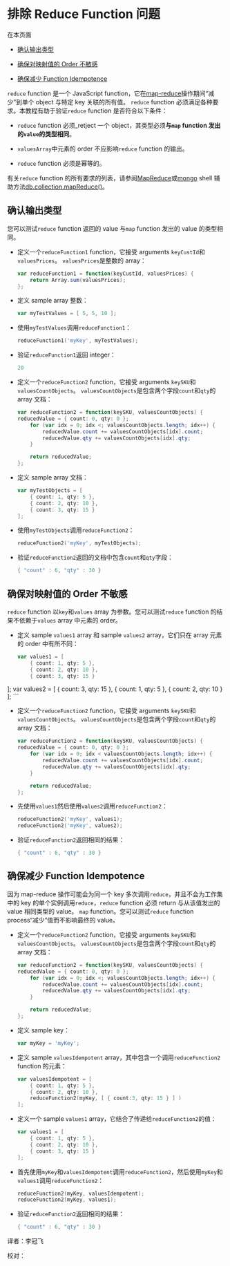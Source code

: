 # [ ](#)排除 Reduce Function 问题

[]()

在本页面

*   [确认输出类型](#confirm-output-type)

*   [确保对映射值的 Order 不敏感](#ensure-insensitivity-to-the-order-of-mapped-values)

*   [确保减少 Function Idempotence](#ensure-reduce-function-idempotence)

`reduce` function 是一个 JavaScript function，它在[map-reduce]()操作期间“减少”到单个 object 与特定 key 关联的所有值。 `reduce` function 必须满足各种要求。本教程有助于验证`reduce` function 是否符合以下条件：

*   `reduce` function 必须_retject 一个 object，其类型必须**与`map` function 发出的`value`的类型相同**。

*   `valuesArray`中元素的 order 不应影响`reduce` function 的输出。

*   `reduce` function 必须是幂等的。

有关`reduce` function 的所有要求的列表，请参阅[MapReduce]()或[mongo]() shell 辅助方法[db.collection.mapReduce()]()。

[]()

## <span id="confirm-output-type">确认输出类型</span>

您可以测试`reduce` function 返回的 value 与`map` function 发出的 value 的类型相同。

* 定义一个`reduceFunction1` function，它接受 arguments `keyCustId`和`valuesPrices`。 `valuesPrices`是整数的 array：

  ```powershell
  var reduceFunction1 = function(keyCustId, valuesPrices) {
      return Array.sum(valuesPrices);
  };
  ```

*   定义 sample array 整数：
    ```powershell
    var myTestValues = [ 5, 5, 10 ];
	```
    
*   使用`myTestValues`调用`reduceFunction1`：
    ```powershell
    reduceFunction1('myKey', myTestValues);
	```
    
*   验证`reduceFunction1`返回 integer：
    ```powershell
    20
	```
    
*   定义一个`reduceFunction2` function，它接受 arguments `keySKU`和`valuesCountObjects`。 `valuesCountObjects`是包含两个字段`count`和`qty`的 array 文档：
    ```powershell
    var reduceFunction2 = function(keySKU, valuesCountObjects) {
    reducedValue = { count: 0, qty: 0 };
        for (var idx = 0; idx <; valuesCountObjects.length; idx++) {
            reducedValue.count += valuesCountObjects[idx].count;
            reducedValue.qty += valuesCountObjects[idx].qty;
        }
    
        return reducedValue;
    };
    ```

*   定义 sample array 文档：
    ```powershell
    var myTestObjects = [
        { count: 1, qty: 5 },
        { count: 2, qty: 10 },
        { count: 3, qty: 15 }
    ];
	```
    
*   使用`myTestObjects`调用`reduceFunction2`：
    ```powershell
    reduceFunction2('myKey', myTestObjects);
	```
    
*   验证`reduceFunction2`返回的文档中包含`count`和`qty`字段：
    ```powershell
    { "count" : 6, "qty" : 30 }
	```
    

[]()
    
## <span id="ensure-insensitivity-to-the-order-of-mapped-values">确保对映射值的 Order 不敏感</span>

`reduce` function 以`key`和`values` array 为参数。您可以测试`reduce` function 的结果不依赖于`values` array 中元素的 order。
    
*   定义 sample `values1` array 和 sample `values2` array，它们只在 array 元素的 order 中有所不同：
    ```powershell
    var values1 = [
        { count: 1, qty: 5 },
        { count: 2, qty: 10 },
        { count: 3, qty: 15 }
];
    var values2 = [
        { count: 3, qty: 15 },
        { count: 1, qty: 5 },
        { count: 2, qty: 10 }
    ];
    ```

*   定义一个`reduceFunction2` function，它接受 arguments `keySKU`和`valuesCountObjects`。 `valuesCountObjects`是包含两个字段`count`和`qty`的 array 文档：
    ```powershell
    var reduceFunction2 = function(keySKU, valuesCountObjects) {
    reducedValue = { count: 0, qty: 0 };
        for (var idx = 0; idx < valuesCountObjects.length; idx++) {
            reducedValue.count += valuesCountObjects[idx].count;
            reducedValue.qty += valuesCountObjects[idx].qty;
        }
    
        return reducedValue;
    };
    ```

*   先使用`values1`然后使用`values2`调用`reduceFunction2`：
    ```powershell
    reduceFunction2('myKey', values1);
    reduceFunction2('myKey', values2);
	```
    
*   验证`reduceFunction2`返回相同的结果：
    ```powershell
    { "count" : 6, "qty" : 30 }
	```
    

[]()

## <span id="ensure-reduce-function-idempotence">确保减少 Function Idempotence</span>

因为 map-reduce 操作可能会为同一个 key 多次调用`reduce`，并且不会为工作集中的 key 的单个实例调用`reduce`，`reduce` function 必须 return 与从该值发出的 value 相同类型的 value。 `map` function。您可以测试`reduce` function process“减少”值而不影响最终的 value。
    
*   定义一个`reduceFunction2` function，它接受 arguments `keySKU`和`valuesCountObjects`。 `valuesCountObjects`是包含两个字段`count`和`qty`的 array 文档：
    ```powershell
    var reduceFunction2 = function(keySKU, valuesCountObjects) {
    reducedValue = { count: 0, qty: 0 };
        for (var idx = 0; idx <; valuesCountObjects.length; idx++) {
            reducedValue.count += valuesCountObjects[idx].count;
            reducedValue.qty += valuesCountObjects[idx].qty;
        }
    
        return reducedValue;
    };
    ```

*   定义 sample key：
    ```powershell
    var myKey = 'myKey';
	```
    
*   定义 sample `valuesIdempotent` array，其中包含一个调用`reduceFunction2` function 的元素：
    ```powershell
    var valuesIdempotent = [
        { count: 1, qty: 5 },
        { count: 2, qty: 10 },
        reduceFunction2(myKey, [ { count:3, qty: 15 } ] )
    ];
	```
    
*   定义一个 sample `values1` array，它结合了传递给`reduceFunction2`的值：
    ```powershell
    var values1 = [
        { count: 1, qty: 5 },
        { count: 2, qty: 10 },
        { count: 3, qty: 15 }
    ];
	```
    
*   首先使用`myKey`和`valuesIdempotent`调用`reduceFunction2`，然后使用`myKey`和`values1`调用`reduceFunction2`：
    ```powershell
    reduceFunction2(myKey, valuesIdempotent);
    reduceFunction2(myKey, values1);
	```
    
*   验证`reduceFunction2`返回相同的结果：
    
    ```powershell
    { "count" : 6, "qty" : 30 }
    ```



译者：李冠飞

校对：